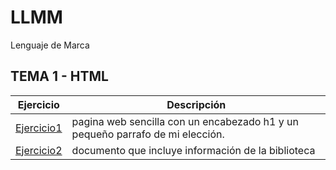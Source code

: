 # LLMM
Lenguaje de Marca
## TEMA 1 - HTML
Ejercicio | Descripción
----------|-----------
[Ejercicio1](/tema1/prueba-1.html)| pagina web sencilla con un encabezado h1 y un pequeño parrafo de mi elección.
[Ejercicio2](/tema1/prueba-2.xml) | documento que incluye información de la biblioteca
